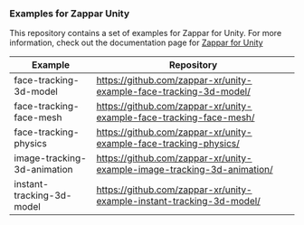 ### Examples for Zappar Unity

This repository contains a set of examples for Zappar for Unity. For more information, check out the documentation page for [Zappar for Unity](https://docs.zap.works/universal-ar/unity/)


| Example      | Repository |
| ----------- | ----------- |
| face-tracking-3d-model | https://github.com/zappar-xr/unity-example-face-tracking-3d-model/ |
| face-tracking-face-mesh | https://github.com/zappar-xr/unity-example-face-tracking-face-mesh/ |
| face-tracking-physics | https://github.com/zappar-xr/unity-example-face-tracking-physics/ |
| image-tracking-3d-animation | https://github.com/zappar-xr/unity-example-image-tracking-3d-animation/ |
| instant-tracking-3d-model | https://github.com/zappar-xr/unity-example-instant-tracking-3d-model/ |
